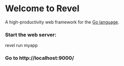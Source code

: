 # Welcome to Revel

A high-productivity web framework for the [Go language](http://www.golang.org/).

### Start the web server:

   revel run myapp

### Go to http://localhost:9000/


